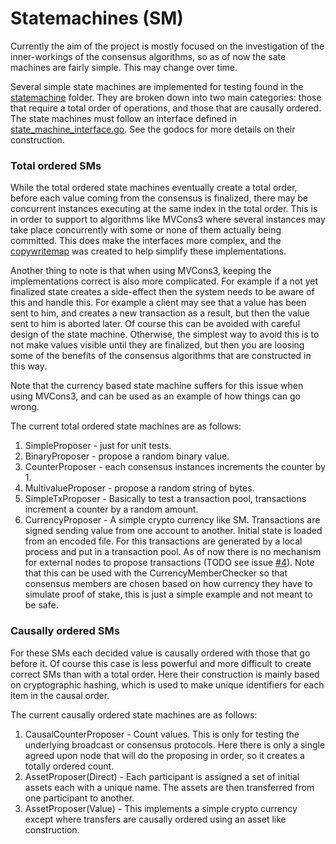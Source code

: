 # Statemachines (SM)
Currently the aim of the project is mostly focused on the
investigation of the inner-workings of the consensus algorithms,
so as of now the sate machines are fairly simple.
This may change over time.

Several simple state machines are implemented for testing
found in the [statemachine](../consensus/statemachine/) folder.
They are broken down into two main categories:
those that require a total order
of operations, and those that are causally ordered.
The state machines must follow an interface defined in
[state_machine_interface.go](../consensus/consinterface/state_machine_interface.go).
See the godocs for more details on their construction.

### Total ordered SMs
While the total ordered state machines eventually
create a total order, before each value coming from
the consensus is finalized, there may be concurrent
instances executing at the same index in the total order.
This is in order to support to algorithms like MVCons3
where several instances may take place concurrently
with some or none of them actually being committed.
This does make the interfaces more complex, and
the [copywritemap](../consnesus/copywritemap/) was created
to help simplify these implementations.

Another thing to note is that when using MVCons3,
keeping the implementations correct is also more complicated.
For example if a not yet finalized state creates a side-effect
then the system needs to be aware of this and handle this.
For example a client may see that a value has been sent to
him, and creates a new transaction as a result, but then the
value sent to him is aborted later. Of course this can be
avoided with careful design of the state machine.
Otherwise, the simplest way to avoid this is to not make values visible
until they are finalized, but then you are loosing some
of the benefits of the consensus algorithms that are constructed
in this way. 

Note that the currency based state machine suffers for this
issue when using MVCons3, and can be used as an example
of how things can go wrong.

The current total ordered state machines are as follows:
1. SimpleProposer - just for unit tests.
2. BinaryProposer - propose a random binary value.
3. CounterProposer - each consensus instances increments the counter by 1.
4. MultivalueProposer - propose a random string of bytes.
5. SimpleTxProposer - Basically to test a transaction pool, transactions
increment a counter by a random amount.
6. CurrencyProposer - A simple crypto currency like SM. Transactions are signed
sending value from one account to another. Initial state is loaded from
an encoded file. For this transactions are generated by a local
process and put in a transaction pool. As of now there is no
mechanism for external nodes to propose transactions (TODO see issue [#4](github.com/tcrain/cons/issues/4)).
Note that this can be used with the CurrencyMemberChecker
so that consensus members are chosen based on how currency they have
to simulate proof of stake, this is just a simple example and not meant to be safe.

### Causally ordered SMs
For these SMs each decided value is causally ordered
with those that go before it. Of course this case is less
powerful and more difficult to create correct SMs than
with a total order.
Here their construction is mainly based on cryptographic hashing,
which is used to make unique identifiers for each item in the causal
order.

The current causally ordered state machines are as follows:
1. CausalCounterProposer - Count values. This is only
for testing the underlying broadcast or consensus protocols.
Here there is only a single agreed upon node that will do
the proposing in order, so it creates a totally ordered count.
2. AssetProposer(Direct) - Each participant is assigned a set of
initial assets each with a unique name.
The assets are then transferred from one participant to another.
3. AssetProposer(Value) - This implements a simple crypto
currency except where transfers are causally ordered using
an asset like construction.